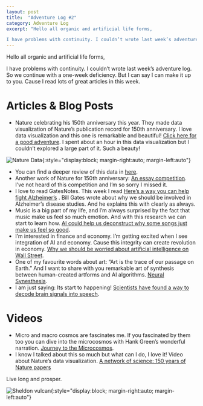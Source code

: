 ```yaml
---
layout: post
title:  "Adventure Log #2"
category: Adventure Log
excerpt: "Hello all organic and artificial life forms,

I have problems with continuity. I couldn’t wrote last week’s adventure log. So we continue with a one-week deficiency. But I can say I can make it up to you."
---
```


Hello all organic and artificial life forms,

I have problems with continuity. I couldn’t wrote last week’s adventure log. So we continue with a one-week deficiency. But I can say I can make it up to you. Cause I read lots of great articles in this week.

# Articles & Blog Posts

* Nature celebrating his 150th anniversary this year. They made data visualization of Nature’s publication record for 150th anniversary. I love data visualization and this one is remarkable and beautiful! [Click here for a good adventure](https://www.nature.com/immersive/d41586-019-03165-4/index.html). I spent about an hour in this data visualization but I couldn’t explored a large part of it. Such a beauty!

![Nature Data](/aechsparacosm/assets/nature_data.jpg){:style="display:block; margin-right:auto; margin-left:auto"}
*  You can find a deeper review of this data in [here](https://www.nature.com/articles/d41586-019-03308-7).
* Another work of Nature for 150th anniversary: [An essay competition](https://www.nature.com/articles/d41586-019-03357-y). I’ve not heard of this competition and I’m so sorry I missed it.
* I love to read GatesNotes. This week I read [Here’s a way you can help fight Alzheimer’s](https://www.gatesnotes.com/Health/How-you-can-help-fight-Alzheimers?WT.mc_id=20191106015300_AlzheimersTrials_BG-TW&WT.tsrc=BGTW&linkId=76538282) . Bill Gates wrote about why we should be involved in Alzheimer’s disease studies. And he explains this with clearly as always.
* Music is a big part of my life, and I’m always surprised by the fact that music make us feel so much emotion. And with this research we can start to learn how. [AI could help us deconstruct why some songs just make us feel so good](https://www.technologyreview.com/2019/11/01/254/ai-machine-learning-music-feel-good/).
* I’m interested in finance and economy. I’m getting excited when I see integration of AI and economy. Cause this integrity can create revolution in economy. [Why we should be worried about artificial intelligence on Wall Street](https://www.latimes.com/opinion/story/2019-11-01/artificial-intelligence-ai-wall-street).
* One of my favourite words about art: “Art is the trace of our passage on Earth.” And I want to share with you remarkable art of synthesis between human-created artforms and AI algorithms. [Neural Synesthesia](https://futurism.com/the-byte/ai-music-brain-melting).
* I am just saying: Its start to happening! [Scientists have found a way to decode brain signals into speech](https://www.technologyreview.com/2019/04/24/135641/scientists-have-found-a-way-to-decode-brain-signals-into-speech/).

# Videos

* Micro and macro cosmos are fascinates me. If you fascinated by them too you can dive into the microcosmos with Hank Green’s wonderful narration. [Journey to the Microcosmos](https://www.youtube.com/channel/UCBbnbBWJtwsf0jLGUwX5Q3g).
* I know I talked about this so much but what can I do, I love it! Video about Nature’s data visualization. [A network of science: 150 years of Nature papers](https://www.youtube.com/watch?v=GW4s58u8PZo&feature=youtu.be)

Live long and prosper.

![Sheldon vulcan](/aechsparacosm/assets/sheldon_vulcan.gif){:style="display:block; margin-right:auto; margin-left:auto"}